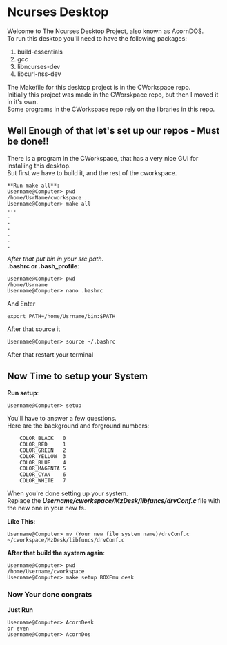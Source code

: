 # Ncurses Desktop
Welcome to The Ncurses Desktop Project, also known as AcornDOS.    
To run this desktop you'll need to have the following packages:    

1. build-essentials
2. gcc
3. libncurses-dev
4. libcurl-nss-dev

The Makefile for this desktop project is in the CWorkspace repo.   
Initially this project was made in the CWorskpace repo, but then I moved it in it's own.    
Some programs in the CWorkspace repo rely on the libraries in this repo.    

## Well Enough of that let's set up our repos - Must be done!!
There is a program in the CWorkspace, that has a very nice GUI for installing this desktop.    
But first we have to build it, and the rest of the cworkspace.    

	**Run make all**:    
	Username@Computer> pwd    
	/home/UsrName/cworkspace    
	Username@Computer> make all    
	...    
	.    
	.
	.
	.
	.
	.    


_After that put bin in your src path._    
**.bashrc or .bash_profile**:    

	Username@Computer> pwd    
	/home/Usrname    
	Username@Computer> nano .bashrc    

And Enter    

	export PATH=/home/Usrname/bin:$PATH    

After that source it    
    
	Username@Computer> source ~/.bashrc   

After that restart your terminal    

## Now Time to setup your System
**Run setup**:    

	Username@Computer> setup    

You'll have to answer a few questions.   
Here are the background and forground numbers:    

        COLOR_BLACK   0    
        COLOR_RED     1    
        COLOR_GREEN   2    
        COLOR_YELLOW  3    
        COLOR_BLUE    4    
        COLOR_MAGENTA 5    
        COLOR_CYAN    6    
        COLOR_WHITE   7    
When you're done setting up your system.    
Replace the **_Username/cworkspace/MzDesk/libfuncs/drvConf.c_** file with the new one in your new fs.

**Like This**:    

	Username@Computer> mv (Your new file system name)/drvConf.c ~/cworkspace/MzDesk/libfuncs/drvConf.c    

**After that build the system again**:    

	Username@Computer> pwd    
	/home/Username/cworkspace    
	Username@Computer> make setup BOXEmu desk   

### Now Your done congrats
**Just Run**

	Username@Computer> AcornDesk    
	or even    
	Username@Computer> AcornDos    
	
